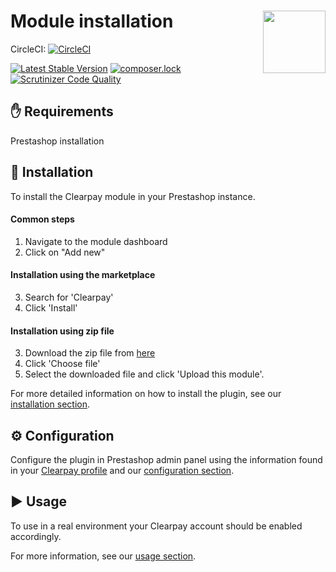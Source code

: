 # Module installation <img src="https://developer.clearpay.com/logos/clearpay_rgb_color.png" width="100" align="right">

CircleCI: [![CircleCI](https://circleci.com/gh/clearpay/prestashop/tree/master.svg?style=svg)](https://circleci.com/gh/clearpay/prestashop/tree/master)

[![Latest Stable Version](https://poser.pugx.org/clearpay/prestashop/v/stable)](https://packagist.org/packages/clearpay/prestashop)
[![composer.lock](https://poser.pugx.org/clearpay/prestashop/composerlock)](https://packagist.org/packages/clearpay/prestashop)
[![Scrutinizer Code Quality](https://scrutinizer-ci.com/g/clearpay/prestashop/badges/quality-score.png?b=master)](https://scrutinizer-ci.com/g/clearpay/prestashop/?branch=master)

## :hand: Requirements
Prestashop installation

## :floppy_disk: Installation
To install the Clearpay module in your Prestashop instance.

#### Common steps
1. Navigate to the module dashboard
2. Click on "Add new"

#### Installation using the marketplace
3. Search for 'Clearpay'
4. Click 'Install'

#### Installation using zip file
3. Download the zip file from [here](https://github.com/clearpay/prestashop/releases/latest)
4. Click 'Choose file'
5. Select the downloaded file and click 'Upload this module'.

For more detailed information on how to install the plugin, see our [installation section](/Documentation/installation.md).

## :gear: Configuration
Configure the plugin in Prestashop admin panel using the information found in your [Clearpay profile](https://bo.clearpay.com/shop) and our [configuration section](/Documentation/configuration.md).

## :arrow_forward: Usage
To use in a real environment your Clearpay account should be enabled accordingly.

For more information, see our [usage section](/Documentation/usage.md).